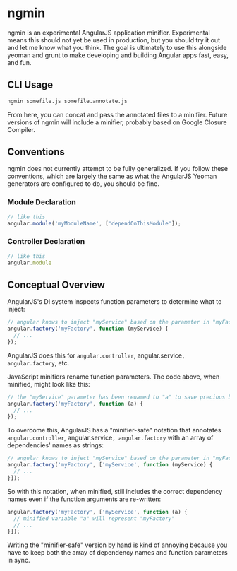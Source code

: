 # ngmin
ngmin is an experimental AngularJS application minifier. Experimental means this should not yet be used in production, but you should try it out and let me know what you think. The goal is ultimately to use this alongside yeoman and grunt to make developing and building Angular apps fast, easy, and fun.

## CLI Usage

```bash
ngmin somefile.js somefile.annotate.js
```

From here, you can concat and pass the annotated files to a minifier. Future versions of ngmin will include a minifier, probably based on Google Closure Compiler.

## Conventions
ngmin does not currently attempt to be fully generalized. If you follow these conventions, which are largely the same as what the AngularJS Yeoman generators are configured to do, you should be fine.

### Module Declaration

```javascript
// like this
angular.module('myModuleName', ['dependOnThisModule']);
```

### Controller Declaration

```javascript
// like this
angular.module
```

## Conceptual Overview
AngularJS's DI system inspects function parameters to determine what to inject:
```javascript
// angular knows to inject "myService" based on the parameter in "myFactory"
angular.factory('myFactory', function (myService) {
  // ...
});
```
AngularJS does this for `angular.controller`, angular.service`, angular.factory`, etc.

JavaScript minifiers rename function parameters. The code above, when minified, might look like this:
```javascript
// the "myService" parameter has been renamed to "a" to save precious bytes
angular.factory('myFactory', function (a) {
  // ...
});
```

To overcome this, AngularJS has a "minifier-safe" notation that annotates `angular.controller`, angular.service`, angular.factory` with an array of dependencies' names as strings:
```javascript
// angular knows to inject "myService" based on the parameter in "myFactory"
angular.factory('myFactory', ['myService', function (myService) {
  // ...
}]);
```

So with this notation, when minified, still includes the correct dependency names even if the function arguments are re-written:
```javascript
angular.factory('myFactory', ['myService', function (a) {
  // minified variable "a" will represent "myFactory"
  // ...
}]);
```

Writing the "minifier-safe" version by hand is kind of annoying because you have to keep both the array of dependency names and function parameters in sync.
